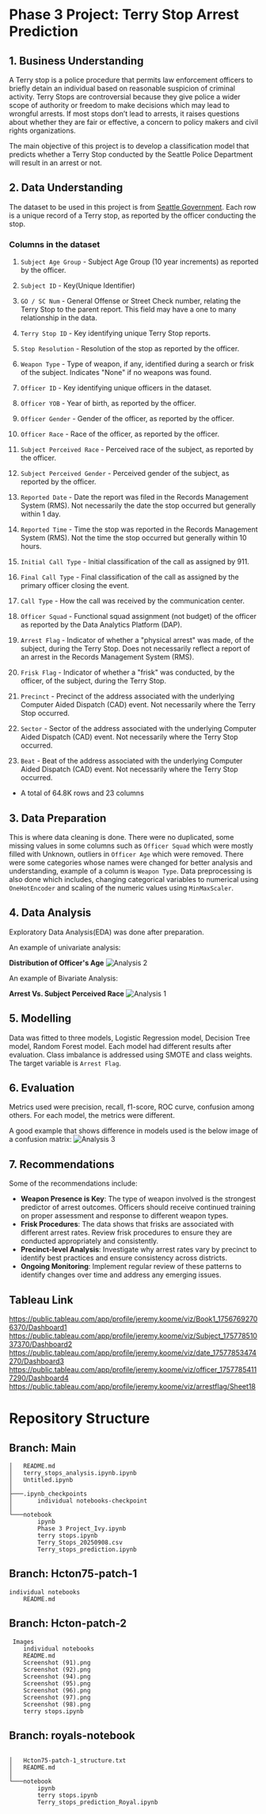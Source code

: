 # Phase 3 Project: Terry Stop Arrest Prediction
## 1. Business Understanding
A Terry stop is a police procedure that permits law enforcement officers to briefly detain an individual based on reasonable suspicion of criminal activity. Terry Stops are controversial because they give police a wider scope of authority or freedom to make decisions which may lead to wrongful arrests. If most stops don’t lead to arrests, it raises questions about whether they are fair or effective, a concern to policy makers and civil rights organizations.

The main objective of this project is to develop a classification model that predicts whether a Terry Stop conducted by the Seattle Police Department will result in an arrest or not.
## 2. Data Understanding
The dataset to be used in this project is from [Seattle Government](https://data.seattle.gov/Public-Safety/Terry-Stops/28ny-9ts8/about_data). Each row is a unique record of a Terry stop, as reported by the officer conducting the stop.

### Columns in the dataset
1. `Subject Age Group` - Subject Age Group (10 year increments) as reported by the officer.

2. `Subject ID` - Key(Unique Identifier)

3. `GO / SC Num` - General Offense or Street Check number, relating the Terry Stop to the parent report. This field may have a one to many relationship in the data.

4. `Terry Stop ID` - Key identifying unique Terry Stop reports.

5. `Stop Resolution` - Resolution of the stop as reported by the officer.

6. `Weapon Type` - Type of weapon, if any, identified during a search or frisk of the subject. Indicates "None" if no weapons was found.

7. `Officer ID` - Key identifying unique officers in the dataset.

8. `Officer YOB` - Year of birth, as reported by the officer.

9. `Officer Gender` - Gender of the officer, as reported by the officer.

10. `Officer Race` - Race of the officer, as reported by the officer.

11. `Subject Perceived Race` - Perceived race of the subject, as reported by the officer.

12. `Subject Perceived Gender` - Perceived gender of the subject, as reported by the officer.

13. `Reported Date` - Date the report was filed in the Records Management System (RMS). Not necessarily the date the stop occurred but generally within 1 day.

14. `Reported Time` - Time the stop was reported in the Records Management System (RMS). Not the time the stop occurred but generally within 10 hours.

15. `Initial Call Type` - Initial classification of the call as assigned by 911.

16. `Final Call Type` - Final classification of the call as assigned by the primary officer closing the event.

17. `Call Type` - How the call was received by the communication center.

18. `Officer Squad` - Functional squad assignment (not budget) of the officer as reported by the Data Analytics Platform (DAP).

19. `Arrest Flag` - Indicator of whether a "physical arrest" was made, of the subject, during the Terry Stop. Does not necessarily reflect a report of an arrest in the Records Management System (RMS).

20. `Frisk Flag` - Indicator of whether a "frisk" was conducted, by the officer, of the subject, during the Terry Stop.

21. `Precinct` - Precinct of the address associated with the underlying Computer Aided Dispatch (CAD) event. Not necessarily where the Terry Stop occurred.

22. `Sector` - Sector of the address associated with the underlying Computer Aided Dispatch (CAD) event. Not necessarily where the Terry Stop occurred.
  
23. `Beat` - Beat of the address associated with the underlying Computer Aided Dispatch (CAD) event. Not necessarily where the Terry Stop occurred.

- A total of 64.8K rows and 23 columns

## 3. Data Preparation
This is where data cleaning is done. There were no duplicated, some missing values in some columns such as `Officer Squad` which were mostly filled with Unknown, outliers in `Officer Age` which were removed. There were some categories whose names were changed for better analysis and understanding, example of a column is `Weapon Type`.
Data preprocessing is also done which includes, changing categorical variables to numerical using `OneHotEncoder` and scaling of the numeric values using `MinMaxScaler`.
## 4. Data Analysis
Exploratory Data Analysis(EDA) was done after preparation. 

An example of univariate analysis:<br>

**Distribution of Officer's Age**
![Analysis 2](https://github.com/Hcton75/project-3/blob/Hcton75-patch-2/Screenshot%20(95).png)

An example of Bivariate Analysis:<br>

**Arrest Vs. Subject Perceived Race**
![Analysis 1](https://github.com/Hcton75/project-3/blob/Hcton75-patch-2/Screenshot%20(91).png)
## 5. Modelling
Data was fitted to three models, Logistic Regression model, Decision Tree model, Random Forest model. Each model had different results after evaluation. Class imbalance is addressed using SMOTE and class weights. The target variable is `Arrest Flag`.
## 6. Evaluation
Metrics used were precision, recall, f1-score, ROC curve, confusion among others. For each model, the metrics were different. 

A good example that shows difference in models used is the below image of a confusion matrix:
![Analysis 3](https://github.com/Hcton75/project-3/blob/Hcton75-patch-2/Screenshot%20(98).png)
## 7. Recommendations
Some of the recommendations include:

- **Weapon Presence is Key**: The type of weapon involved is the strongest predictor of arrest outcomes. 
   Officers should receive continued training on proper assessment and response to different weapon types.
- **Frisk Procedures**: The data shows that frisks are associated with different arrest rates. 
   Review frisk procedures to ensure they are conducted appropriately and consistently.
- **Precinct-level Analysis**: Investigate why arrest rates vary by precinct to identify best practices and ensure consistency across districts.
- **Ongoing Monitoring**: Implement regular review of these patterns to identify changes over time and address any emerging issues.


## Tableau Link
https://public.tableau.com/app/profile/jeremy.koome/viz/Book1_17567692706370/Dashboard1
https://public.tableau.com/app/profile/jeremy.koome/viz/Subject_17577851037370/Dashboard2
https://public.tableau.com/app/profile/jeremy.koome/viz/date_17577853474270/Dashboard3
https://public.tableau.com/app/profile/jeremy.koome/viz/officer_17577854117290/Dashboard4
https://public.tableau.com/app/profile/jeremy.koome/viz/arrestflag/Sheet18

# Repository Structure
## Branch: Main
```│   MAIN NOTEBOOK.ipynb
│   README.md
│   terry_stops_analysis.ipynb.ipynb
│   Untitled.ipynb
│
├───.ipynb_checkpoints
│       individual notebooks-checkpoint
│
└───notebook
        ipynb
        Phase 3 Project_Ivy.ipynb
        terry stops.ipynb
        Terry_Stops_20250908.csv
        Terry_stops_prediction.ipynb
```
## Branch: Hcton75-patch-1
```
individual notebooks
    README.md
```

## Branch: Hcton-patch-2
```
 Images
    individual notebooks
    README.md
    Screenshot (91).png
    Screenshot (92).png
    Screenshot (94).png
    Screenshot (95).png
    Screenshot (96).png
    Screenshot (97).png
    Screenshot (98).png
    terry stops.ipynb
```

## Branch: royals-notebook
```

│   Hcton75-patch-1_structure.txt
│   README.md
│
└───notebook
        ipynb
        terry stops.ipynb
        Terry_stops_prediction_Royal.ipynb
```
